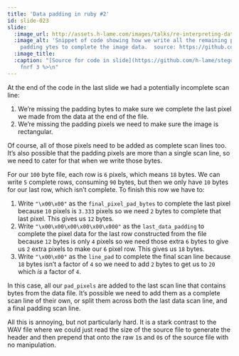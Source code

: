 ```yaml
---
title: 'Data padding in ruby #2'
id: slide-023
slide:
  :image_url: http://assets.h-lame.com/images/talks/re-interpreting-data/slides/023.png
  :image_alt: 'Snippet of code showing how we write all the remaining pixel and square
    padding ytes to complete the image data.  source: https://github.com/h-lame/stegosaurus/blob/68170f347ed0f3662ccfd03e892e5a30fc505fc0/lib/stegosaurus/bumps.rb#L243-L262'
  :image_title:
  :caption: "[Source for code in slide](https://github.com/h-lame/stegosaurus/blob/68170f347ed0f3662ccfd03e892e5a30fc505fc0/lib/stegosaurus/bumps.rb#L243-L262)<%
    fnrf 3 %>\n"
---
```

At the end of the code in the last slide we had a potentially incomplete scan line:

1. We’re missing the padding bytes to make sure we complete the last pixel we made from the data at the end of the file.
1. We’re missing the padding pixels we need to make sure the image is rectangular.

Of course, all of those pixels need to be added as complete scan lines too.  It’s also possible that the padding pixels are more than a single scan line, so we need to cater for that when we write those bytes.

For our `100` byte file, each row is `6` pixels, which means `18` bytes.  We can write `5` complete rows, consuming `90` bytes, but then we only have `10` bytes for our last row, which isn’t complete.  To finish this row we have to:

1. Write `"\x00\x00"` as the `final_pixel_pad_bytes` to complete the last pixel because `10` pixels is `3.333` pixels so we need `2` bytes to complete that last pixel.  This gives us `12` bytes.
1. Write `"\x00\x00\x00\x00\x00\x000"` as the `last_data_padding` to complete the pixel data for the last row constructed from the file because `12` bytes is only `4` pixels so we need those extra `6` bytes to give us `2` extra pixels to make our `6` pixel row. This gives us `18` bytes.
1. Write `"\x00\x00"` as the `line_pad` to complete the final scan line because `18` bytes isn’t a factor of `4` so we need to add `2` bytes to get us to `20` which *is* a factor of `4`.

In this case, all our `pad_pixels` are added to the last scan line that contains bytes from the data file.  It’s possible we need to add them as a complete scan line of their own, or split them across both the last data scan line, and a final padding scan line.

All this is annoying, but not particularly hard.  It is a stark contrast to the WAV file where we could just read the size of the source file to generate the header and then prepend that onto the raw `1`s and `0`s of the source file with no manipulation.
